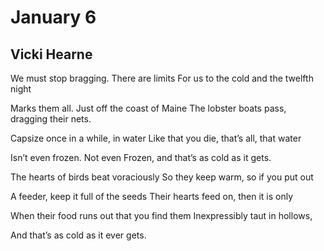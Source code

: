 # January 6
## Vicki Hearne
We must stop bragging. There are limits
For us to the cold and the twelfth night

Marks them all. Just off the coast of Maine
The lobster boats pass, dragging their nets.

Capsize once in a while, in water
Like that you die, that’s all, that water

Isn’t even frozen. Not even
Frozen, and that’s as cold as it gets.

The hearts of birds beat voraciously
So they keep warm, so if you put out

A feeder, keep it full of the seeds
Their hearts feed on, then it is only

When their food runs out that you find them
Inexpressibly taut in hollows,

And that’s as cold as it ever gets.